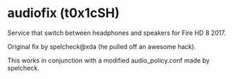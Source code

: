 # audiofix (t0x1cSH)
Service that switch between headphones and speakers for Fire HD 8 2017.

Original fix by spelcheck@xda (he pulled off an awesome hack).

This works in conjunction with a modified audio_policy.conf made by spelcheck.
